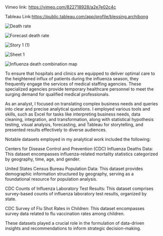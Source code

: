 

Vimeo link: https://vimeo.com/822718928/a2e7e02c4c

Tableau Link:https://public.tableau.com/app/profile/blessing.archibong

![Death rate](https://github.com/barchibong/Preparing-for-flu-season/assets/144898284/e6208159-a7ce-4acd-8942-c04f68d8cbdf)

![Forecast death rate](https://github.com/barchibong/Preparing-for-flu-season/assets/144898284/51ab3d85-c8db-48a4-b79d-0c2f27425e5b)

![Story 1 (1)](https://github.com/barchibong/Preparing-for-flu-season/assets/144898284/89c09bc0-75e5-4a19-8943-49afbbaf5403)

![Sheet 1](https://github.com/barchibong/Preparing-for-flu-season/assets/144898284/e8953abc-367d-4388-8795-969bc88958dc)

![Influenza death combination map](https://github.com/barchibong/Preparing-for-flu-season/assets/144898284/fbd8904a-c89f-47e7-b129-6025addbe4c4)



To ensure that hospitals and clinics are equipped to deliver optimal care to the heightened influx of patients during the influenza season, they frequently engage the services of medical staffing agencies. These specialized agencies provide temporary healthcare personnel to meet the surging demand for qualified medical professionals.

As an analyst, I focused on translating complex business needs and queries into clear and precise analytical questions. I employed various tools and skills, such as Excel for tasks like interpreting business needs, data cleaning, integration, and transformation, along with statistical hypothesis testing, visual analysis, forecasting, and Tableau for storytelling, and presented results effectively to diverse audiences.

Notable datasets employed in my analytical work included the following:

Centers for Disease Control and Prevention (CDC) Influenza Deaths Data: This dataset encompasses influenza-related mortality statistics categorized by geography, time, age, and gender.

United States Census Bureau Population Data: This dataset provides demographic information structured by geography, serving as a foundational resource for population analysis.

CDC Counts of Influenza Laboratory Test Results: This dataset comprises survey-based counts of influenza laboratory test results, organized by state.

CDC Survey of Flu Shot Rates in Children: This dataset encompasses survey data related to flu vaccination rates among children.

These datasets played a crucial role in the formulation of data-driven insights and recommendations to inform strategic decision-making.
